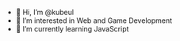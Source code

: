 - 👋 Hi, I’m @kubeul
- 👀 I’m interested in Web and Game Development
- 🌱 I’m currently learning JavaScript

<!---
kubeul/kubeul is a ✨ special ✨ repository because its `README.md` (this file) appears on your GitHub profile.
You can click the Preview link to take a look at your changes.
--->
